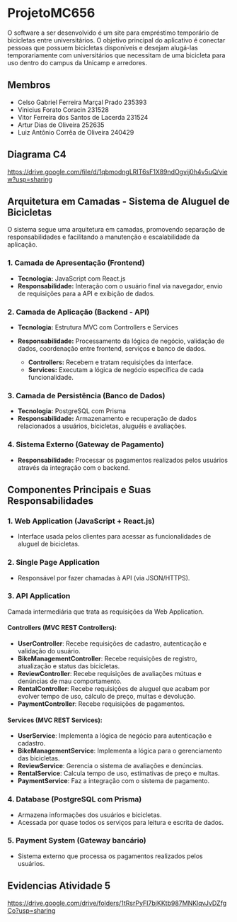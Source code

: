 # ProjetoMC656
O software a ser desenvolvido é um site para empréstimo temporário de bicicletas entre universitários. O objetivo principal do aplicativo é conectar pessoas que possuem bicicletas disponíveis e desejam alugá-las temporariamente com universitários que necessitam de uma bicicleta para uso dentro do campus da Unicamp e arredores.

## Membros
- Celso Gabriel Ferreira Marçal Prado 235393
- Vinicius Forato Coracin 231528
- Vitor Ferreira dos Santos de Lacerda 231524
- Artur Dias de Oliveira 252635
- Luiz Antônio Corrêa de Oliveira 240429

## Diagrama C4
https://drive.google.com/file/d/1qbmodngLRIT6sF1X89ndOgvij0h4v5uQ/view?usp=sharing

## Arquitetura em Camadas - Sistema de Aluguel de Bicicletas

O sistema segue uma arquitetura em camadas, promovendo separação de responsabilidades e facilitando a manutenção e escalabilidade da aplicação.

### 1. Camada de Apresentação (Frontend)

* **Tecnologia:** JavaScript com React.js
* **Responsabilidade:** Interação com o usuário final via navegador, envio de requisições para a API e exibição de dados.

### 2. Camada de Aplicação (Backend - API)

* **Tecnologia:** Estrutura MVC com Controllers e Services
* **Responsabilidade:** Processamento da lógica de negócio, validação de dados, coordenação entre frontend, serviços e banco de dados.

  * **Controllers:** Recebem e tratam requisições da interface.
  * **Services:** Executam a lógica de negócio específica de cada funcionalidade.

### 3. Camada de Persistência (Banco de Dados)

* **Tecnologia:** PostgreSQL com Prisma
* **Responsabilidade:** Armazenamento e recuperação de dados relacionados a usuários, bicicletas, aluguéis e avaliações.

### 4. Sistema Externo (Gateway de Pagamento)

* **Responsabilidade:** Processar os pagamentos realizados pelos usuários através da integração com o backend.


## Componentes Principais e Suas Responsabilidades

### 1. Web Application (JavaScript + React.js)

* Interface usada pelos clientes para acessar as funcionalidades de aluguel de bicicletas.

### 2. Single Page Application

* Responsável por fazer chamadas à API (via JSON/HTTPS).

### 3. API Application

Camada intermediária que trata as requisições da Web Application.

#### Controllers (MVC REST Controllers):

* **UserController**: Recebe requisições de cadastro, autenticação e validação do usuário.
* **BikeManagementController**: Recebe requisições de registro, atualização e status das bicicletas.
* **ReviewController**: Recebe requisições de avaliações mútuas e denúncias de mau comportamento.
* **RentalController**: Recebe requisições de aluguel que acabam por evolver tempo de uso, cálculo de preço, multas e devolução.
* **PaymentController**: Recebe requisições de pagamentos.

#### Services (MVC REST Services):

* **UserService**: Implementa a lógica de negócio para autenticação e cadastro.
* **BikeManagementService**: Implementa a lógica para o gerenciamento das bicicletas.
* **ReviewService**: Gerencia o sistema de avaliações e denúncias.
* **RentalService**: Calcula tempo de uso, estimativas de preço e multas.
* **PaymentService**: Faz a integração com o sistema de pagamento.

### 4. Database (PostgreSQL com Prisma)

* Armazena informações dos usuários e bicicletas.
* Acessada por quase todos os serviços para leitura e escrita de dados.

### 5. Payment System (Gateway bancário)

* Sistema externo que processa os pagamentos realizados pelos usuários.


## Evidencias Atividade 5
https://drive.google.com/drive/folders/1tRsrPyFI7bjKKtb987MNKlqvJvDZfgCo?usp=sharing
